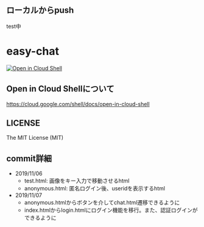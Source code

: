 ## ローカルからpush
test中

# easy-chat
[![Open in Cloud Shell](http://gstatic.com/cloudssh/images/open-btn.svg)](https://console.cloud.google.com/cloudshell/editor?cloudshell_git_repo=https%3A%2F%2Fgithub.com%2Fkappa0923%2Feasy-chat.git)

## Open in Cloud Shellについて
https://cloud.google.com/shell/docs/open-in-cloud-shell

## LICENSE
The MIT License (MIT)

## commit詳細

- 2019/11/06
    - test.html: 画像をキー入力で移動させるhtml
    - anonymous.html: 匿名ログイン後、useridを表示するhtml
- 2019/11/07
    - anonymous.htmlからボタンを介してchat.html遷移できるように
    - index.htmlからlogin.htmlにログイン機能を移行。また、認証ログインができるように
